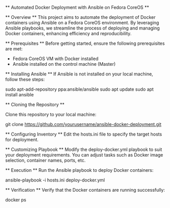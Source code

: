 ** Automated Docker Deployment with Ansible on Fedora CoreOS **

** Overview **
This project aims to automate the deployment of Docker containers using Ansible on a Fedora CoreOS environment. By leveraging Ansible playbooks, we streamline the process of deploying and managing Docker containers, enhancing efficiency and reproducibility.

** Prerequisites **
Before getting started, ensure the following prerequisites are met:

* Fedora CoreOS VM with Docker installed
* Ansible installed on the control machine (Master)

** Installing Ansible **
If Ansible is not installed on your local machine, follow these steps:

sudo apt-add-repository ppa:ansible/ansible
sudo apt update
sudo apt install ansible


** Cloning the Repository **

Clone this repository to your local machine:

git clone https://github.com/yourusername/ansible-docker-deployment.git

** Configuring Inventory **
Edit the hosts.ini file to specify the target hosts for deployment.

** Customizing Playbook **
Modify the deploy-docker.yml playbook to suit your deployment requirements. You can adjust tasks such as Docker image selection, container names, ports, etc.

** Execution **
Run the Ansible playbook to deploy Docker containers:

ansible-playbook -i hosts.ini deploy-docker.yml

** Verification **
Verify that the Docker containers are running successfully:

docker ps
